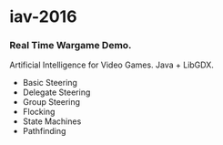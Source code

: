 # iav-2016

### Real Time Wargame Demo.

Artificial Intelligence for Video Games. Java + LibGDX.

* Basic Steering
* Delegate Steering 
* Group Steering 
* Flocking
* State Machines
* Pathfinding
